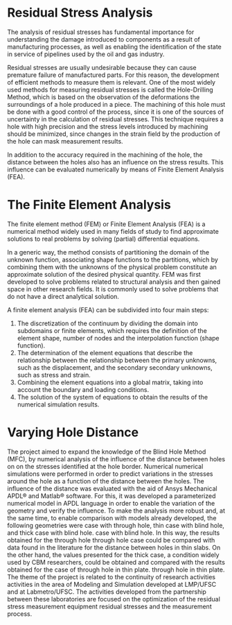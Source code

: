 # Residual Stress Analysis

The analysis of residual stresses has fundamental importance for understanding the damage introduced to components as a result of manufacturing processes, as well as enabling the identification of the state in service of pipelines used by the oil and gas industry.

Residual stresses are usually undesirable because they can cause premature failure of manufactured parts. For this reason, the development of efficient methods to measure them is relevant.
One of the most widely used methods for measuring residual stresses is called the Hole-Drilling Method, which is based on the observation of the deformations the surroundings of a hole produced in a piece. The machining of this hole must be done with a good control of the process, since it is one of the sources of uncertainty in the calculation of residual stresses. This technique requires a hole with high precision and the stress levels introduced by machining should be minimized, since changes in the strain field by the production of the hole can mask measurement results.

In addition to the accuracy required in the machining of the hole, the distance between the holes also has an influence on the stress results. This influence can be evaluated numerically by means of Finite Element Analysis (FEA).

# The Finite Element Analysis

The finite element method (FEM) or Finite Element Analysis (FEA) is a numerical method widely used in many fields of study to find approximate solutions to real problems by solving (partial) differential equations. 

In a generic way, the method consists of partitioning the domain of the unknown function, associating shape functions to the partitions, which by combining them with the unknowns of the physical problem constitute an approximate solution of the desired physical quantity. FEM was first developed to solve problems related to structural analysis and then gained space in other research fields. 
It is commonly used to solve problems that do not have a direct analytical solution. 

A finite element analysis (FEA) can be subdivided into four main steps:
1. The discretization  of the continuum by dividing the domain into subdomains or finite elements, which requires the definition of the element shape, 
number of nodes and the interpolation function (shape function).
2. The determination of the element equations that describe the relationship between the relationship between the primary unknowns, such as the displacement, and the secondary 
secondary unknowns, such as stress and strain.
3. Combining the element equations into a global matrix, taking into account the boundary and loading conditions.
4. The solution of the system of equations to obtain the results of the numerical simulation results.


# Varying Hole Distance

The project aimed to expand the knowledge of the Blind Hole Method 
(MFC), by numerical analysis of the influence of the distance between holes on 
on the stresses identified at the hole border. Numerical 
numerical simulations were performed in order to predict variations in the stresses around 
the hole as a function of the distance between the holes. The influence of the distance 
was evaluated with the aid of Ansys Mechanical APDL® and Matlab® software. 
For this, it was developed a parameterized numerical model in 
APDL language in order to enable the variation of the geometry and verify the 
influence.
To make the analysis more robust and, at the same time, to enable 
comparison with models already developed, the following geometries were 
case with through hole, thin case with blind hole, and thick case with blind hole. 
case with blind hole. In this way, the results obtained for the through hole 
through hole case could be compared with data found in the literature for 
the distance between holes in thin slabs. On the other hand, the values presented for the 
thick case, a condition widely used by CBM researchers, 
could be obtained and compared with the results obtained for the case of through hole in thin plate. 
through hole in thin plate.
The theme of the project is related to the continuity of research activities 
activities in the area of Modeling and Simulation developed at LMP/UFSC and 
at Labmetro/UFSC. The activities developed from the partnership between 
these laboratories are focused on the optimization of the residual stress measurement equipment 
residual stresses and the measurement process.
